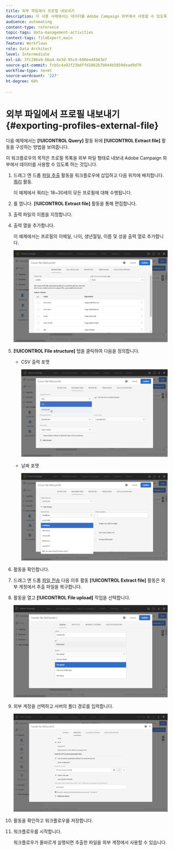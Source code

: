 ```yaml
---
title: 외부 파일에서 프로필 내보내기
description: 이 사용 사례에서는 데이터를 Adobe Campaign 외부에서 사용할 수 있도록 프로필 목록을 외부 파일 형태로 내보내는 방법을 보여줍니다.
audience: automating
content-type: reference
topic-tags: data-management-activities
context-tags: fileExport,main
feature: Workflows
role: Data Architect
level: Intermediate
exl-id: 3fc286a9-bba4-4e3d-95cd-600eed4943e7
source-git-commit: fcb5c4a92f23bdffd1082b7b044b5859dead9d70
workflow-type: tm+mt
source-wordcount: '227'
ht-degree: 68%

---
```


# 외부 파일에서 프로필 내보내기 {#exporting-profiles-external-file}

다음 예제에서는 **[!UICONTROL Query]** 활동 뒤에 **[!UICONTROL Extract file]** 활동을 구성하는 방법을 보여줍니다.

이 워크플로우의 목적은 프로필 목록을 외부 파일 형태로 내보내 Adobe Campaign 외부에서 데이터를 사용할 수 있도록 하는 것입니다.

1. 드래그 앤 드롭 [파일 추출](../../automating/using/extract-file.md) 활동을 워크플로우에 삽입하고 다음 위치에 배치합니다. [쿼리](../../automating/using/query.md) 활동.

   이 예제에서 쿼리는 18~30세의 모든 프로필에 대해 수행됩니다.

1. 를 엽니다. **[!UICONTROL Extract file]** 활동을 통해 편집합니다.
1. 출력 파일의 이름을 지정합니다.
1. 출력 열을 추가합니다.

   이 예제에서는 프로필의 이메일, 나이, 생년월일, 이름 및 성을 출력 열로 추가합니다.

   ![](assets/wkf_data_export6.png)

1. **[!UICONTROL File structure]** 탭을 클릭하여 다음을 정의합니다.

   * CSV 출력 포맷

     ![](assets/wkf_data_export7.png)

   * 날짜 포맷

     ![](assets/wkf_data_export9.png)

1. 활동을 확인합니다.
1. 드래그 앤 드롭 [파일 전송](../../automating/using/transfer-file.md) 다음 이후 활동 **[!UICONTROL Extract file]** 활동은 외부 계정에서 추출 파일을 복구합니다.
1. 활동을 열고 **[!UICONTROL File upload]** 작업을 선택합니다.

   ![](assets/wkf_data_export11.png)

1. 외부 계정을 선택하고 서버의 폴더 경로를 입력합니다.

   ![](assets/wkf_data_export12.png)

1. 활동을 확인하고 워크플로우를 저장합니다.
1. 워크플로우를 시작합니다.

   워크플로우가 올바르게 실행되면 추출한 파일을 외부 계정에서 사용할 수 있습니다.

